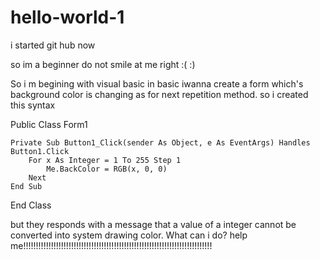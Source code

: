 # hello-world-1
i started git hub now


so im a beginner
do not smile at me right :(  :)



So i m begining with visual basic
in basic  iwanna create a form which's background color is changing as for next repetition method.
so i created this syntax

Public Class Form1

    Private Sub Button1_Click(sender As Object, e As EventArgs) Handles Button1.Click
        For x As Integer = 1 To 255 Step 1
            Me.BackColor = RGB(x, 0, 0)
        Next
    End Sub
End Class

but they responds with a message that a value of a integer cannot be converted into system drawing color. What can i do?
help me!!!!!!!!!!!!!!!!!!!!!!!!!!!!!!!!!!!!!!!!!!!!!!!!!!!!!!!!!!!!!!!!!!!!!!!!!!!

